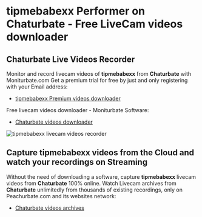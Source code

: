 # tipmebabexx Performer on Chaturbate - Free LiveCam videos downloader

## Chaturbate Live Videos Recorder

Monitor and record livecam videos of **tipmebabexx** from **Chaturbate** with Moniturbate.com
Get a premium trial for free by just and only registering with your Email address:
* [tipmebabexx Premium videos downloader](https://moniturbate.com/request-demo-licence-key.html)

Free livecam videos downloader - Moniturbate Software:
* [Chaturbate videos downloader](https://moniturbate.com/moniturbate-download-software.html)

![tipmebabexx livecam videos recorder](https://peachurnet.com/templates/moniturbate-software.png)


## Capture tipmebabexx videos from the Cloud and watch your recordings on Streaming

Without the need of downloading a software, capture **tipmebabexx** livecam videos from **Chaturbate** 100% online.
Watch Livecam archives from **Chaturbate** unlimitedly from thousands of existing recordings, only on Peachurbate.com and its websites network:
* [Chaturbate videos archives](https://peachurnet.com/)
